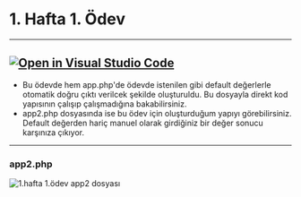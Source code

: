# 1. Hafta 1. Ödev
-----------------------------------------------------------------------------------------------------------------------------
[![Open in Visual Studio Code](https://classroom.github.com/assets/open-in-vscode-f059dc9a6f8d3a56e377f745f24479a46679e63a5d9fe6f495e02850cd0d8118.svg)](https://classroom.github.com/online_ide?assignment_repo_id=5411029&assignment_repo_type=AssignmentRepo)
-----------------------------------------------------------------------------------------------------------------------------
* Bu ödevde hem app.php'de ödevde istenilen gibi default değerlerle otomatik doğru çıktı verilcek şekilde oluşturuldu. Bu dosyayla direkt kod yapısının çalışıp çalışmadığına bakabilirsiniz.
* app2.php dosyasında ise bu ödev için oluşturduğum yapıyı görebilirsiniz. Default değerden hariç manuel olarak girdiğiniz bir değer sonucu karşınıza çıkıyor.
-----------------------------------------------------------------------------------------------------------------------------
### app2.php
![1.hafta 1.ödev app2 dosyası](https://user-images.githubusercontent.com/73365934/129726515-182b386d-5b79-4229-8517-e103b33748a6.png)
